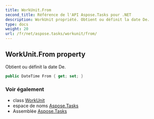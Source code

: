 ```yaml
---
title: WorkUnit.From
second_title: Référence de l'API Aspose.Tasks pour .NET
description: WorkUnit propriété. Obtient ou définit la date De.
type: docs
weight: 20
url: /fr/net/aspose.tasks/workunit/from/
---
```

## WorkUnit.From property

Obtient ou définit la date De.

```csharp
public DateTime From { get; set; }
```

### Voir également

* class [WorkUnit](../)
* espace de noms [Aspose.Tasks](../../workunit/)
* Assemblée [Aspose.Tasks](../../../)


